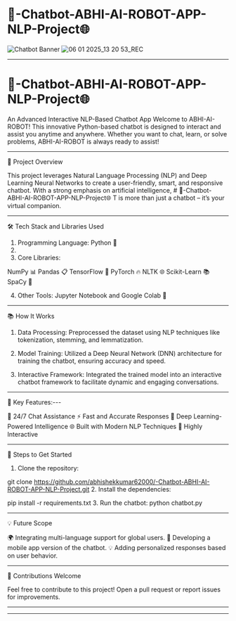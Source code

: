 # 🤖-Chatbot-ABHI-AI-ROBOT-APP-NLP-Project🌐
![Chatbot Banner](https://github.com/user-attachments/assets/839bc269-92a5-4b8e-bd42-db0e1a20fa58)
![06 01 2025_13 20 53_REC](https://github.com/user-attachments/assets/f6cc51fc-eab7-4262-a072-48201f04f214)

---

# 🤖-Chatbot-ABHI-AI-ROBOT-APP-NLP-Project🌐

An Advanced Interactive NLP-Based Chatbot App
Welcome to ABHI-AI-ROBOT! This innovative Python-based chatbot is designed to interact and assist you anytime and anywhere. Whether you want to chat, learn, or solve problems, ABHI-AI-ROBOT is always ready to assist!

---

🚀 Project Overview

This project leverages Natural Language Processing (NLP) and Deep Learning Neural Networks to create a user-friendly, smart, and responsive chatbot. With a strong emphasis on artificial intelligence, # 🤖-Chatbot-ABHI-AI-ROBOT-APP-NLP-Project🌐 T is more than just a chatbot – it’s your virtual companion.

---

🛠 Tech Stack and Libraries Used

1. Programming Language: Python 🐍
2. 
3. Core Libraries:
   
NumPy 📊
Pandas 📋
TensorFlow 🤖
PyTorch 🔥
NLTK 🌐
Scikit-Learn 📚
SpaCy 🧠

4. Other Tools: Jupyter Notebook and Google Colab 📓

---

📚 How It Works

1. Data Processing:
Preprocessed the dataset using NLP techniques like tokenization, stemming, and lemmatization.

2. Model Training:
Utilized a Deep Neural Network (DNN) architecture for training the chatbot, ensuring accuracy and speed.

3. Interactive Framework:
Integrated the trained model into an interactive chatbot framework to facilitate dynamic and engaging conversations.

---

🌟 Key Features:---

💬 24/7 Chat Assistance
⚡ Fast and Accurate Responses
🧠 Deep Learning-Powered Intelligence
🌐 Built with Modern NLP Techniques
🤝 Highly Interactive

---

📖 Steps to Get Started

1. Clone the repository:

git clone https://github.com/abhishekkumar62000/-Chatbot-ABHI-AI-ROBOT-APP-NLP-Project.git
2. Install the dependencies:

pip install -r requirements.txt
3. Run the chatbot:
python chatbot.py

---

💡 Future Scope

🌍 Integrating multi-language support for global users.
📱 Developing a mobile app version of the chatbot.
💡 Adding personalized responses based on user behavior.

---

🙌 Contributions Welcome

Feel free to contribute to this project! Open a pull request or report issues for improvements.

---



---
